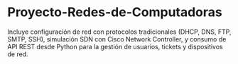 # Proyecto-Redes-de-Computadoras
Incluye configuración de red con protocolos tradicionales (DHCP, DNS, FTP, SMTP, SSH), simulación SDN con Cisco Network Controller, y consumo de API REST desde Python para la gestión de usuarios, tickets y dispositivos de red.

